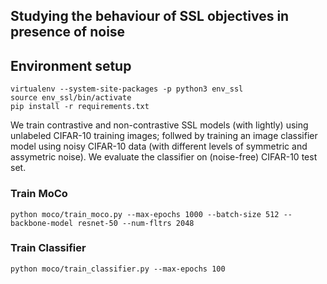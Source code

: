 ## Studying the behaviour of SSL objectives in presence of noise 

## Environment setup
```
virtualenv --system-site-packages -p python3 env_ssl
source env_ssl/bin/activate
pip install -r requirements.txt
```

We train contrastive and non-contrastive SSL models (with lightly) using unlabeled CIFAR-10 training images; follwed by training an image classifier model using noisy CIFAR-10 data (with different levels of symmetric and assymetric noise). We evaluate the classifier on (noise-free) CIFAR-10 test set.

### Train MoCo 
```
python moco/train_moco.py --max-epochs 1000 --batch-size 512 --backbone-model resnet-50 --num-fltrs 2048
```

### Train Classifier
```
python moco/train_classifier.py --max-epochs 100
```
